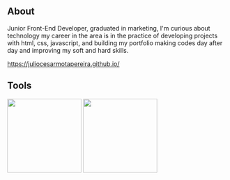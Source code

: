 ## About

Junior Front-End Developer, graduated in marketing, I'm curious about technology my career in the area is in the practice of developing projects with html, css, javascript, and building my portfolio making codes day after day and improving my soft and hard skills.

https://juliocesarmotapereira.github.io/

## Tools 
  
  
  
 <img height="170rem" src="https://streak-stats.demolab.com?user=juliocesarmotapereira&theme=dark&hide_border=true&border_radius=4&date_format=j%20M%5B%20Y%5D"> 
 
 <img height="170rem" src="https://github-readme-stats-git-masterrstaa-rickstaa.vercel.app/api/top-langs/?username=juliocesarmotapereira&layout=compact&langs_count=168&theme=dark&hide_border=true&border_radius=4&date_format=j%20M%5B%20Y%5D"/>


